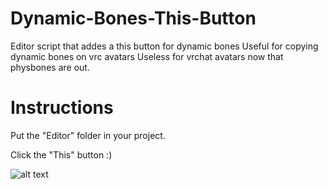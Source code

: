 # Dynamic-Bones-This-Button
Editor script that addes a this button for dynamic bones
Useful for copying dynamic bones on vrc avatars
Useless for vrchat avatars now that physbones are out.

# Instructions
Put the "Editor" folder in your project.

Click the "This" button :)

![alt text](https://files.catbox.moe/e4yn5i.PNG)
